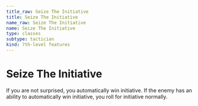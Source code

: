 ```yaml
---
title_raw: Seize The Initiative
title: Seize The Initiative
name_raw: Seize The Initiative
name: Seize The Initiative
type: classes
subtype: tactician
kind: 7th-level features
---
```


# Seize The Initiative

If you are not surprised, you automatically win initiative. If the enemy has an ability to automatically win initiative, you roll for initiative normally.
